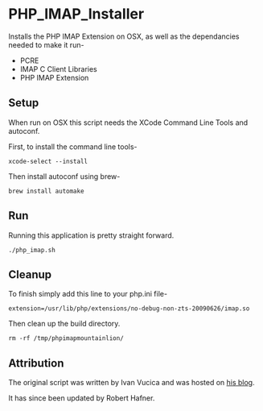 # PHP_IMAP_Installer

Installs the PHP IMAP Extension on OSX, as well as the dependancies needed to make it run-

 * PCRE
 * IMAP C Client Libraries
 * PHP IMAP Extension

## Setup

When run on OSX this script needs the XCode Command Line Tools and autoconf. 

First, to install the command line tools-

```
xcode-select --install
```

Then install autoconf using brew-
```
brew install automake
```

## Run 

Running this application is pretty straight forward.

```
./php_imap.sh
```

## Cleanup

To finish simply add this line to your php.ini file-

```
extension=/usr/lib/php/extensions/no-debug-non-zts-20090626/imap.so
```

Then clean up the build directory.
```
rm -rf /tmp/phpimapmountainlion/
```

## Attribution

The original script was written by Ivan Vucica and was hosted on [his blog](http://blog.vucica.net/2012/10/installing-imap-extension-for-php-on-mountain-lion.html).

It has since been updated by Robert Hafner.
